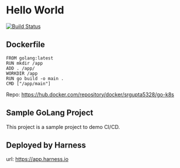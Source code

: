 # Hello World
[![Build Status](https://cloud.drone.io/api/badges/ThisRohanGupta/hello-world/status.svg)](https://cloud.drone.io/ThisRohanGupta/hello-world)


## Dockerfile 

``` 
FROM golang:latest
RUN mkdir /app
ADD . /app/
WORKDIR /app
RUN go build -o main .
CMD ["/app/main"]
```

Repo: https://hub.docker.com/repository/docker/srgupta5328/go-k8s 

## Sample GoLang Project
This project is a sample project to demo CI/CD. 

## Deployed by Harness

url: https://app.harness.io 
